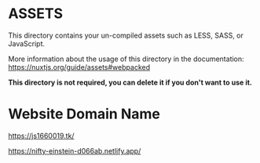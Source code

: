 # ASSETS

This directory contains your un-compiled assets such as LESS, SASS, or JavaScript.

More information about the usage of this directory in the documentation:
https://nuxtjs.org/guide/assets#webpacked

**This directory is not required, you can delete it if you don't want to use it.**

# Website Domain Name

https://js1660019.tk/

https://nifty-einstein-d066ab.netlify.app/